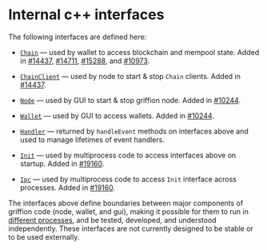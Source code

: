 # Internal c++ interfaces

The following interfaces are defined here:

* [`Chain`](chain.h) — used by wallet to access blockchain and mempool state. Added in [#14437](https://github.com/GriffionProject/Griffion/pull/14437), [#14711](https://github.com/GriffionProject/Griffion/pull/14711), [#15288](https://github.com/GriffionProject/Griffion/pull/15288), and [#10973](https://github.com/GriffionProject/Griffion/pull/10973).

* [`ChainClient`](chain.h) — used by node to start & stop `Chain` clients. Added in [#14437](https://github.com/GriffionProject/Griffion/pull/14437).

* [`Node`](node.h) — used by GUI to start & stop griffion node. Added in [#10244](https://github.com/GriffionProject/Griffion/pull/10244).

* [`Wallet`](wallet.h) — used by GUI to access wallets. Added in [#10244](https://github.com/GriffionProject/Griffion/pull/10244).

* [`Handler`](handler.h) — returned by `handleEvent` methods on interfaces above and used to manage lifetimes of event handlers.

* [`Init`](init.h) — used by multiprocess code to access interfaces above on startup. Added in [#19160](https://github.com/GriffionProject/Griffion/pull/19160).

* [`Ipc`](ipc.h) — used by multiprocess code to access `Init` interface across processes. Added in [#19160](https://github.com/GriffionProject/Griffion/pull/19160).

The interfaces above define boundaries between major components of griffion code (node, wallet, and gui), making it possible for them to run in [different processes](../../doc/multiprocess.md), and be tested, developed, and understood independently. These interfaces are not currently designed to be stable or to be used externally.

